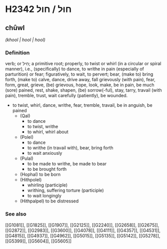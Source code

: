 # H2342 חוּל / חול

## chûwl

_(khool | hool | hool)_

### Definition

verb; or חִיל; a primitive root; properly, to twist or whirl (in a circular or spiral manner), i.e., (specifically) to dance, to writhe in pain (especially of parturition) or fear; figuratively, to wait, to pervert; bear, (make to) bring forth, (make to) calve, dance, drive away, fall grievously (with pain), fear, form, great, grieve, (be) grievous, hope, look, make, be in pain, be much (sore) pained, rest, shake, shapen, (be) sorrow(-ful), stay, tarry, travail (with pain), tremble, trust, wait carefully (patiently), be wounded.

- to twist, whirl, dance, writhe, fear, tremble, travail, be in anguish, be pained
    - (Qal)
        - to dance
        - to twist, writhe
        - to whirl, whirl about
    - (Polel)
        - to dance
        - to writhe (in travail with), bear, bring forth
        - to wait anxiously
    - (Pulal)
        - to be made to writhe, be made to bear
        - to be brought forth
    - (Hophal) to be born
    - (Hithpolel)
        - whirling (participle)
        - writhing, suffering torture (participle)
        - to wait longingly
    - (Hithpalpel) to be distressed
### See also

[[G1081]], [[G1825]], [[G1907]], [[G2125]], [[G2240]], [[G2658]], [[G2675]], [[G2872]], [[G2983]], [[G3600]], [[G4078]], [[G4111]], [[G4357]], [[G4531]], [[G4815]], [[G4937]], [[G4962]], [[G5015]], [[G5135]], [[G5142]], [[G5278]], [[G5399]], [[G5604]], [[G5605]]

